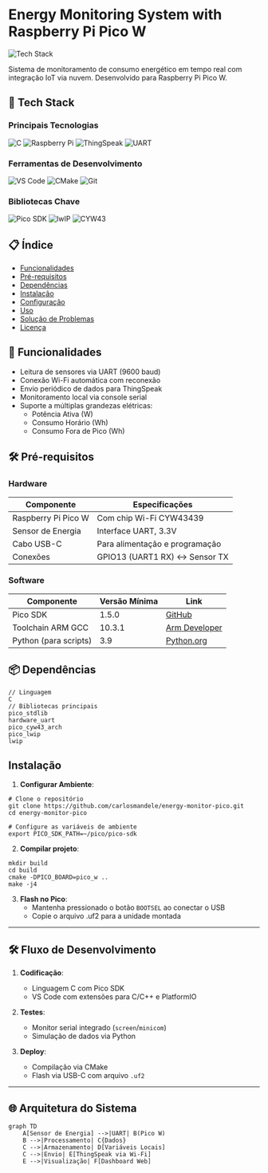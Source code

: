 # Energy Monitoring System with Raspberry Pi Pico W

![Tech Stack](https://img.shields.io/badge/tech_stack-C%20|%20Pico%20W%20|%20ThingSpeak%20|%20UART%20|%20lwIP-00979D?style=flat)

Sistema de monitoramento de consumo energético em tempo real com integração IoT via nuvem. Desenvolvido para Raspberry Pi Pico W.

## 🔧 Tech Stack
### Principais Tecnologias
![C](https://img.shields.io/badge/c-%2300599C.svg?style=for-the-badge&logo=c&logoColor=white)
![Raspberry Pi](https://img.shields.io/badge/Raspberry%20Pi%20Pico%20W-C51A4A?style=for-the-badge&logo=Raspberry-Pi&logoColor=white)
![ThingSpeak](https://img.shields.io/badge/ThingSpeak-00979D?style=for-the-badge&logo=thingspeak&logoColor=white)
![UART](https://img.shields.io/badge/Protocolo-UART-007ACC?style=for-the-badge)

### Ferramentas de Desenvolvimento
![VS Code](https://img.shields.io/badge/Editor-VS%20Code-007ACC?style=for-the-badge&logo=visual-studio-code)
![CMake](https://img.shields.io/badge/Build-CMake-064F8C?style=for-the-badge&logo=cmake)
![Git](https://img.shields.io/badge/Versionamento-Git-F05032?style=for-the-badge&logo=git)

### Bibliotecas Chave
![Pico SDK](https://img.shields.io/badge/SDK-Raspberry%20Pi%20Pico-FF3366?style=for-the-badge)
![lwIP](https://img.shields.io/badge/Network-lwIP-3A75BD?style=for-the-badge)
![CYW43](https://img.shields.io/badge/WiFi-CYW43%20Driver-00A98F?style=for-the-badge)



## 📋 Índice
- [Funcionalidades](#-funcionalidades)
- [Pré-requisitos](#-pré-requisitos)
- [Dependências](#-dependências)
- [Instalação](#-instalação)
- [Configuração](#-configuração)
- [Uso](#-uso)
- [Solução de Problemas](#-solução-de-problemas)
- [Licença](#-licença)

## 🚀 Funcionalidades
- Leitura de sensores via UART (9600 baud)
- Conexão Wi-Fi automática com reconexão
- Envio periódico de dados para ThingSpeak
- Monitoramento local via console serial
- Suporte a múltiplas grandezas elétricas:
  - Potência Ativa (W)
  - Consumo Horário (Wh)
  - Consumo Fora de Pico (Wh)

## 🛠 Pré-requisitos

### Hardware
| Componente               | Especificações                          |
|--------------------------|-----------------------------------------|
| Raspberry Pi Pico W      | Com chip Wi-Fi CYW43439                 |
| Sensor de Energia        | Interface UART, 3.3V                    |
| Cabo USB-C               | Para alimentação e programação          |
| Conexões                 | GPIO13 (UART1 RX) ↔ Sensor TX           |

### Software
| Componente               | Versão Mínima | Link                              |
|--------------------------|---------------|-----------------------------------|
| Pico SDK                 | 1.5.0         | [GitHub](https://github.com/raspberrypi/pico-sdk) |
| Toolchain ARM GCC        | 10.3.1        | [Arm Developer](https://developer.arm.com/) |
| Python (para scripts)    | 3.9           | [Python.org](https://www.python.org/) |

## 📦 Dependências

```
// Linguagem
C
// Bibliotecas principais
pico_stdlib
hardware_uart
pico_cyw43_arch
pico_lwip
lwip
```

## Instalação
1. **Configurar Ambiente**:

```
# Clone o repositório
git clone https://github.com/carlosmandele/energy-monitor-pico.git
cd energy-monitor-pico

# Configure as variáveis de ambiente
export PICO_SDK_PATH=~/pico/pico-sdk
```
2. **Compilar projeto**:

```
mkdir build
cd build
cmake -DPICO_BOARD=pico_w ..
make -j4
```
3. **Flash no Pico**:
   - Mantenha pressionado o botão `BOOTSEL` ao conectar o USB
   - Copie o arquivo .uf2 para a unidade montada

---

## 🛠️ Fluxo de Desenvolvimento
1. **Codificação**:  
   - Linguagem C com Pico SDK  
   - VS Code com extensões para C/C++ e PlatformIO

2. **Testes**:  
   - Monitor serial integrado (`screen`/`minicom`)  
   - Simulação de dados via Python

3. **Deploy**:  
   - Compilação via CMake  
   - Flash via USB-C com arquivo `.uf2`
  
---

## 🌐 Arquitetura do Sistema
```mermaid
graph TD
    A[Sensor de Energia] -->|UART| B(Pico W)
    B -->|Processamento| C{Dados}
    C -->|Armazenamento| D[Variáveis Locais]
    C -->|Envio| E[ThingSpeak via Wi-Fi]
    E -->|Visualização| F[Dashboard Web]
